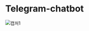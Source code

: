 # Telegram-chatbot


![캡처1](https://user-images.githubusercontent.com/57929751/107191738-f74da480-6a2f-11eb-9b50-ccbc399bc00b.PNG)
